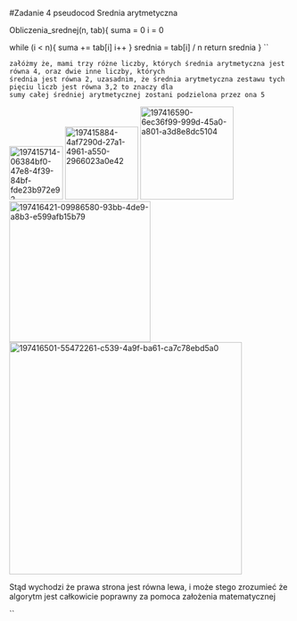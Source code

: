 #Zadanie 4
pseudocod Srednia arytmetyczna

Obliczenia_srednej(n, tab){
  suma = 0
  i = 0

  while (i < n){
    suma += tab[i]
    i++
  }
  srednia = tab[i] / n
  return srednia
}
``
```
załóżmy że, mami trzy różne liczby, których średnia arytmetyczna jest równa 4, oraz dwie inne liczby, których
średnia jest równa 2, uzasadnim, że średnia arytmetyczna zestawu tych pięciu liczb jest równa 3,2 to znaczy dla
sumy całej średniej arytmetycznej zostani podzielona przez ona 5
```
<img width="96" alt="197415714-06384bf0-47e8-4f39-84bf-fde23b972e92" src="https://user-images.githubusercontent.com/115026224/199215410-4405bca0-3fd8-49ec-aa7d-05f516d2070a.png">

<img width="131" alt="197415884-4af7290d-27a1-4961-a550-2966023a0e42" src="https://user-images.githubusercontent.com/115026224/199215966-44664934-5986-44b4-b14d-5a0646a676d2.png">

<img width="167" alt="197416590-6ec36f99-999d-45a0-a801-a3d8e8dc5104" src="https://user-images.githubusercontent.com/115026224/199215993-bcc290b0-54c5-4da8-8428-5ec8a8d866f0.png">

<img width="253" alt="197416421-09986580-93bb-4de9-a8b3-e599afb15b79" src="https://user-images.githubusercontent.com/115026224/199216006-82e15177-9835-40c4-8ba2-ffcd465bcb72.png">

<img width="417" alt="197416501-55472261-c539-4a9f-ba61-ca7c78ebd5a0" src="https://user-images.githubusercontent.com/115026224/199216030-b7bf5137-2504-41c2-8a53-f173e60e0032.png">

Stąd wychodzi że prawa strona jest równa lewa, i może stego zrozumieć że algorytm jest całkowicie 
poprawny za pomoca założenia matematycznej


``
